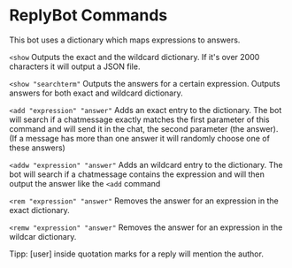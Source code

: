 # ReplyBot Commands
This bot uses a dictionary which maps expressions to answers.

`<show` Outputs the exact and the wildcard dictionary. If it's over 2000 characters it will output a JSON file.

`<show "searchterm"` Outputs the answers for a certain expression. Outputs answers for both exact and wildcard dictionary.

`<add "expression" "answer"` Adds an exact entry to the dictionary. The bot will search if a chatmessage exactly matches the first parameter of this command and will send it in the chat, the second parameter (the answer). (If a message has more than one answer it will randomly choose one of these answers)

`<addw "expression" "answer"` Adds an wildcard entry to the dictionary. The bot will search if a chatmessage contains the expression and will then output the answer like the `<add` command

`<rem "expression" "answer"` Removes the answer for an expression in the exact dictionary.

`<remw "expression" "answer"` Removes the answer for an expression in the wildcar dictionary.

   Tipp: [user] inside quotation marks for a reply will mention the author.
